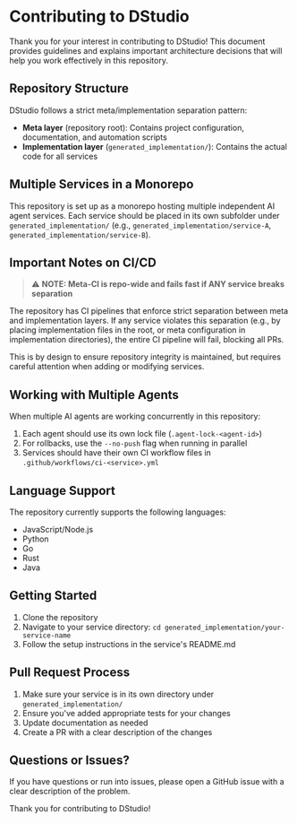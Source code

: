 # Contributing to DStudio

Thank you for your interest in contributing to DStudio! This document provides guidelines and explains important architecture decisions that will help you work effectively in this repository.

## Repository Structure

DStudio follows a strict meta/implementation separation pattern:

- **Meta layer** (repository root): Contains project configuration, documentation, and automation scripts
- **Implementation layer** (`generated_implementation/`): Contains the actual code for all services

## Multiple Services in a Monorepo

This repository is set up as a monorepo hosting multiple independent AI agent services. Each service should be placed in its own subfolder under `generated_implementation/` (e.g., `generated_implementation/service-A`, `generated_implementation/service-B`).

## Important Notes on CI/CD

> ⚠️ **NOTE: Meta-CI is repo-wide and fails fast if ANY service breaks separation**

The repository has CI pipelines that enforce strict separation between meta and implementation layers. If any service violates this separation (e.g., by placing implementation files in the root, or meta configuration in implementation directories), the entire CI pipeline will fail, blocking all PRs.

This is by design to ensure repository integrity is maintained, but requires careful attention when adding or modifying services.

## Working with Multiple Agents

When multiple AI agents are working concurrently in this repository:

1. Each agent should use its own lock file (`.agent-lock-<agent-id>`)
2. For rollbacks, use the `--no-push` flag when running in parallel
3. Services should have their own CI workflow files in `.github/workflows/ci-<service>.yml`

## Language Support

The repository currently supports the following languages:
- JavaScript/Node.js
- Python
- Go
- Rust
- Java

## Getting Started

1. Clone the repository
2. Navigate to your service directory: `cd generated_implementation/your-service-name`
3. Follow the setup instructions in the service's README.md

## Pull Request Process

1. Make sure your service is in its own directory under `generated_implementation/`
2. Ensure you've added appropriate tests for your changes
3. Update documentation as needed
4. Create a PR with a clear description of the changes

## Questions or Issues?

If you have questions or run into issues, please open a GitHub issue with a clear description of the problem.

Thank you for contributing to DStudio!
